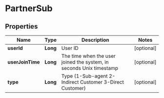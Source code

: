 
# PartnerSub

## Properties

Name | Type | Description | Notes
------------ | ------------- | ------------- | -------------
**userId** | **Long** | User ID |  [optional]
**userJoinTime** | **Long** | The time when the user joined the system, in seconds Unix timestamp |  [optional]
**type** | **Long** | Type (1-Sub-agent 2-Indirect Customer 3-Direct Customer) |  [optional]

